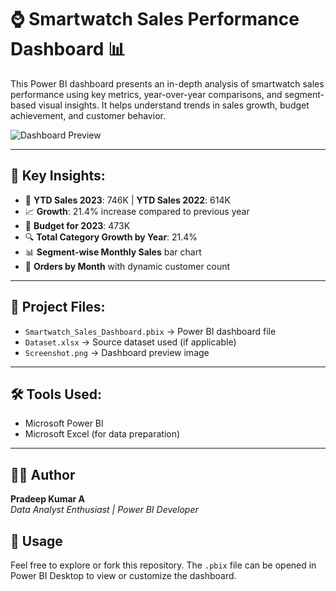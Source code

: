 # ⌚ Smartwatch Sales Performance Dashboard 📊

This Power BI dashboard presents an in-depth analysis of smartwatch sales performance using key metrics, year-over-year comparisons, and segment-based visual insights. 
It helps understand trends in sales growth, budget achievement, and customer behavior.

![Dashboard Preview](Screenshot.png)

---

## 🚀 Key Insights:
- 📆 **YTD Sales 2023**: 746K | **YTD Sales 2022**: 614K
- 📈 **Growth**: 21.4% increase compared to previous year
- 🎯 **Budget for 2023**: 473K
- 🔍 **Total Category Growth by Year**: 21.4%
- 📊 **Segment-wise Monthly Sales** bar chart
- 👥 **Orders by Month** with dynamic customer count

---

## 📂 Project Files:
- `Smartwatch_Sales_Dashboard.pbix` → Power BI dashboard file
- `Dataset.xlsx` → Source dataset used (if applicable)
- `Screenshot.png` → Dashboard preview image

---


## 🛠️ Tools Used:
- Microsoft Power BI
- Microsoft Excel (for data preparation)

---

## 👨‍💻 Author
**Pradeep Kumar A**  
_Data Analyst Enthusiast | Power BI Developer_  


## 📌 Usage
Feel free to explore or fork this repository. The `.pbix` file can be opened in Power BI Desktop to view or customize the dashboard.

